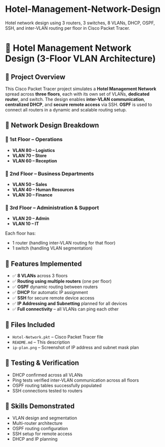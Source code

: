 # Hotel-Management-Network-Design
Hotel network design using 3 routers, 3 switches, 8 VLANs, DHCP, OSPF, SSH, and inter-VLAN routing per floor in Cisco Packet Tracer.


# 🏨 Hotel Management Network Design (3-Floor VLAN Architecture)

## 📘 Project Overview
This Cisco Packet Tracer project simulates a **Hotel Management Network** spread across **three floors**, each with its own set of VLANs, **dedicated router**, and switch. The design enables **inter-VLAN communication**, **centralized DHCP**, and **secure remote access** via SSH. **OSPF** is used to connect all routers in a dynamic and scalable routing setup.

## 🧱 Network Design Breakdown

### 🏢 1st Floor – Operations
- **VLAN 80 – Logistics**
- **VLAN 70 – Store**
- **VLAN 60 – Reception**

### 🏢 2nd Floor – Business Departments
- **VLAN 50 – Sales**
- **VLAN 40 – Human Resources**
- **VLAN 30 – Finance**

### 🏢 3rd Floor – Administration & Support
- **VLAN 20 – Admin**
- **VLAN 10 – IT**

Each floor has:
- 1 router (handling inter-VLAN routing for that floor)
- 1 switch (handling VLAN segmentation)

## 🔑 Features Implemented
- ✅ **8 VLANs** across 3 floors
- ✅ **Routing using multiple routers** (one per floor)
- ✅ **OSPF** dynamic routing between routers
- ✅ **DHCP** for automatic IP assignment
- ✅ **SSH** for secure remote device access
- ✅ **IP Addressing and Subnetting** planned for all devices
- ✅ **Full connectivity** – all VLANs can ping each other

## 📁 Files Included
- `Hotel-Network.pkt` – Cisco Packet Tracer file
- `README.md` – This description
- `ip-plan.png` – Screenshot of IP address and subnet mask plan

## 🧪 Testing & Verification
- DHCP confirmed across all VLANs
- Ping tests verified inter-VLAN communication across all floors
- OSPF routing tables successfully populated
- SSH connections tested to routers

## 🚀 Skills Demonstrated
- VLAN design and segmentation
- Multi-router architecture
- OSPF routing configuration
- SSH setup for remote access
- DHCP and IP planning
